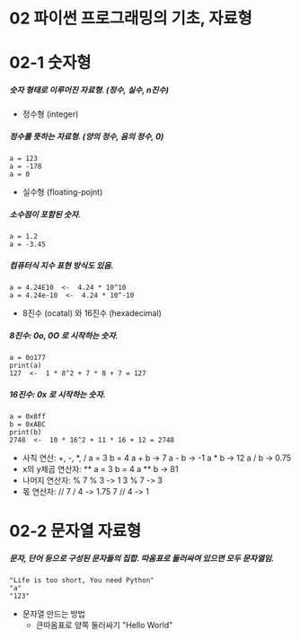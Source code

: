 02 파이썬 프로그래밍의 기초, 자료형
=================================

02-1 숫자형
===========
##### 숫자 형태로 이루어진 자료형. (정수, 실수, n진수)
* 정수형 (integer)
##### 정수를 뜻하는 자료형. (양의 정수, 음의 정수, 0)
    a = 123
    a = -178
    a = 0
* 실수형 (floating-pojnt)
##### 소수점이 포함된 숫자.
    a = 1.2
    a = -3.45
##### 컴퓨터식 지수 표현 방식도 있음.
    a = 4.24E10  <-  4.24 * 10^10
    a = 4.24e-10  <-  4.24 * 10^-10
* 8진수 (ocatal) 와 16진수 (hexadecimal)
##### 8진수: 0o, 0O 로 시작하는 숫자.
    a = 0o177
    print(a)
    127  <-  1 * 8^2 + 7 * 8 + 7 = 127
##### 16진수: 0x 로 시작하는 숫자.
    a = 0x8ff
    b = 0xABC
    print(b)
    2748  <-  10 * 16^2 + 11 * 16 + 12 = 2748
* 사칙 연산: +, -, *, /
    a = 3
    b = 4
    a + b  ->  7
    a - b  ->  -1
    a * b  ->  12
    a / b  ->  0.75
* x의 y제곱 연산자: **
    a = 3
    b = 4
    a ** b  ->  81
* 나머지 연산자: %
    7 % 3  ->  1
    3 % 7  ->  3
* 몫 연산자: //
    7 / 4  -> 1.75
    7 // 4  ->  1

02-2 문자열 자료형
==================
##### 문자, 단어 등으로 구성된 문자들의 집합. 따옴표로 둘러싸여 있으면 모두 문자열임.
    "Life is too short, You need Python"
    "a"
    "123"
* 문자열 만드는 방법
    * 큰따옴표로 양쪽 둘러싸기
        "Hello World"
